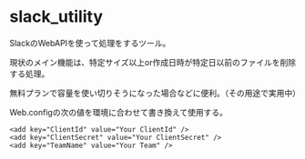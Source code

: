 # slack_utility

SlackのWebAPIを使って処理をするツール。

現状のメイン機能は、特定サイズ以上or作成日時が特定日以前のファイルを削除する処理。

無料プランで容量を使い切りそうになった場合などに便利。（その用途で実用中）

Web.configの次の値を環境に合わせて書き換えて使用する。

    <add key="ClientId" value="Your ClientId" />
    <add key="ClientSecret" value="Your ClientSecret" />
    <add key="TeamName" value="Your Team" />